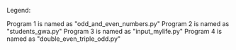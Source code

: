 Legend: 

Program 1 is named as "odd_and_even_numbers.py"
Program 2 is named as "students_gwa.py"
Program 3 is named as "input_mylife.py"
Program 4 is named as "double_even_triple_odd.py"
